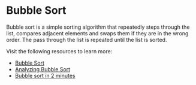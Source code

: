 # Bubble Sort

Bubble sort is a simple sorting algorithm that repeatedly steps through the list, compares adjacent elements and swaps them if they are in the wrong order. The pass through the list is repeated until the list is sorted.

Visit the following resources to learn more:

- [Bubble Sort](https://www.youtube.com/watch?v=P00xJgWzz2c&index=1&list=PL89B61F78B552C1AB)
- [Analyzing Bubble Sort](https://www.youtube.com/watch?v=ni_zk257Nqo&index=7&list=PL89B61F78B552C1AB)
- [Bubble sort in 2 minutes](https://youtu.be/xli_FI7CuzA)
